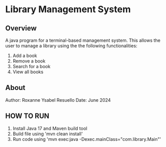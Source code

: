 # Library Management System

## Overview
A java program for a terminal-based management system. This allows the user to manage a library using the
the following functionalities:
1. Add a book
2. Remove a book
3. Search for a book
4. View all books


## About
Author: Roxanne Ysabel Resuello
Date: June 2024

## HOW TO RUN

1. Install Java 17 and Maven build tool
2. Build file using 'mvn clean install'
3. Run code using 'mvn exec:java -Dexec.mainClass="com.library.Main"'

